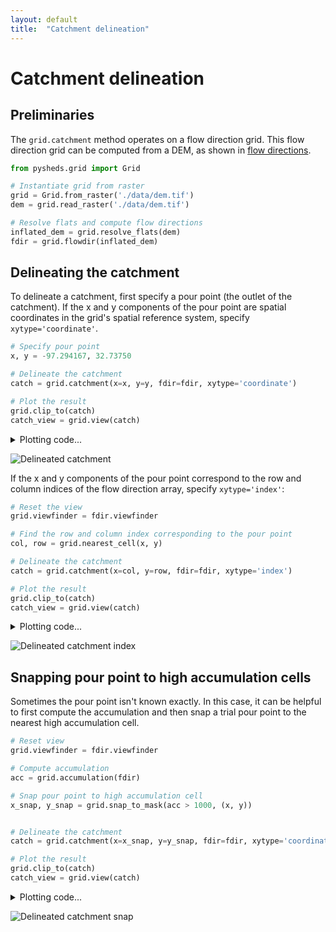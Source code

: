 ```yaml
---
layout: default
title:  "Catchment delineation"
---
```


# Catchment delineation

## Preliminaries

The `grid.catchment` method operates on a flow direction grid. This flow direction grid can be computed from a DEM, as shown in [flow directions](https://mdbartos.github.io/pysheds/flow-directions.html).

```python
from pysheds.grid import Grid

# Instantiate grid from raster
grid = Grid.from_raster('./data/dem.tif')
dem = grid.read_raster('./data/dem.tif')

# Resolve flats and compute flow directions
inflated_dem = grid.resolve_flats(dem)
fdir = grid.flowdir(inflated_dem)
```

## Delineating the catchment

To delineate a catchment, first specify a pour point (the outlet of the catchment). If the x and y components of the pour point are spatial coordinates in the grid's spatial reference system, specify `xytype='coordinate'`.

```python
# Specify pour point
x, y = -97.294167, 32.73750

# Delineate the catchment
catch = grid.catchment(x=x, y=y, fdir=fdir, xytype='coordinate')

# Plot the result
grid.clip_to(catch)
catch_view = grid.view(catch)
```

<details>
<summary>Plotting code...</summary>
<p>

<pre>
# Plot the catchment
fig, ax = plt.subplots(figsize=(8,6))
fig.patch.set_alpha(0)

plt.grid('on', zorder=0)
im = ax.imshow(np.where(catch_view, catch_view, np.nan), extent=grid.extent,
               zorder=1, cmap='Greys_r')
plt.xlabel('Longitude')
plt.ylabel('Latitude')
plt.title('Delineated Catchment', size=14)
</pre>

</p>
</details>


![Delineated catchment](https://s3.us-east-2.amazonaws.com/pysheds/img/catch.png)

If the x and y components of the pour point correspond to the row and column indices of the flow direction array, specify `xytype='index'`:

```python
# Reset the view
grid.viewfinder = fdir.viewfinder

# Find the row and column index corresponding to the pour point
col, row = grid.nearest_cell(x, y)

# Delineate the catchment
catch = grid.catchment(x=col, y=row, fdir=fdir, xytype='index')

# Plot the result
grid.clip_to(catch)
catch_view = grid.view(catch)
```

<details>
<summary>Plotting code...</summary>
<p>

<pre>
# Plot the catchment
fig, ax = plt.subplots(figsize=(8,6))
fig.patch.set_alpha(0)

plt.grid('on', zorder=0)
im = ax.imshow(np.where(catch_view, catch_view, np.nan), extent=grid.extent,
               zorder=1, cmap='Greys_r')
plt.xlabel('Longitude')
plt.ylabel('Latitude')
plt.title('Delineated Catchment', size=14)
</pre>

</p>
</details>


![Delineated catchment index](https://s3.us-east-2.amazonaws.com/pysheds/img/catch.png)

## Snapping pour point to high accumulation cells

Sometimes the pour point isn't known exactly. In this case, it can be helpful to first compute the accumulation and then snap a trial pour point to the nearest high accumulation cell.

```python
# Reset view
grid.viewfinder = fdir.viewfinder

# Compute accumulation
acc = grid.accumulation(fdir)

# Snap pour point to high accumulation cell
x_snap, y_snap = grid.snap_to_mask(acc > 1000, (x, y))


# Delineate the catchment
catch = grid.catchment(x=x_snap, y=y_snap, fdir=fdir, xytype='coordinate')

# Plot the result
grid.clip_to(catch)
catch_view = grid.view(catch)
```

<details>
<summary>Plotting code...</summary>
<p>

<pre>
# Plot the catchment
fig, ax = plt.subplots(figsize=(8,6))
fig.patch.set_alpha(0)

plt.grid('on', zorder=0)
im = ax.imshow(np.where(catch_view, catch_view, np.nan), extent=grid.extent,
               zorder=1, cmap='Greys_r')
plt.xlabel('Longitude')
plt.ylabel('Latitude')
plt.title('Delineated Catchment', size=14)
</pre>

</p>
</details>

![Delineated catchment snap](https://s3.us-east-2.amazonaws.com/pysheds/img/catch.png)


